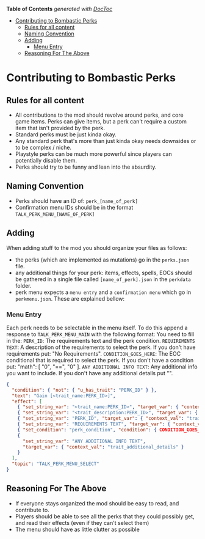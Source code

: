 <!-- START doctoc generated TOC please keep comment here to allow auto update -->
<!-- DON'T EDIT THIS SECTION, INSTEAD RE-RUN doctoc TO UPDATE -->
**Table of Contents**  *generated with [DocToc](https://github.com/thlorenz/doctoc)*

- [Contributing to Bombastic Perks](#contributing-to-bombastic-perks)
  - [Rules for all content](#rules-for-all-content)
  - [Naming Convention](#naming-convention)
  - [Adding](#adding)
    - [Menu Entry](#menu-entry)
  - [Reasoning For The Above](#reasoning-for-the-above)

<!-- END doctoc generated TOC please keep comment here to allow auto update -->

# Contributing to Bombastic Perks

## Rules for all content
* All contributions to the mod should revolve around perks, and core game items. Perks can give items, but a perk can't require a custom item that isn't provided by the perk.
* Standard perks must be just kinda okay.
* Any standard perk that's more than just kinda okay needs downsides or to be complex / niche.
* Playstyle perks can be much more powerful since players can potentially disable them.
* Perks should try to be funny and lean into the absurdity.

## Naming Convention
* Perks should have an ID of: `perk_[name_of_perk]`
* Confirmation menu IDs should be in the format `TALK_PERK_MENU_[NAME_OF_PERK]`

## Adding
When adding stuff to the mod you should organize your files as follows:
* the perks (which are implemented as mutations) go in the `perks.json` file.
* any additional things for your perk: items, effects, spells, EOCs should be gathered in a single file called `[name_of_perk].json` in the `perkdata` folder.
* perk menu expects a `menu entry` and a `confirmation menu` which go in `perkmenu.json`. These are explained bellow:

### Menu Entry
Each perk needs to be selectable in the menu itself. To do this append a response to `TALK_PERK_MENU_MAIN` with the following format:
You need to fill in the:
`PERK_ID`: The requirements text and the perk condition.
`REQUIREMENTS TEXT`: A description of the requirements to select the perk. If you don't have requirements put: "No Requirements".
`CONDITION_GOES_HERE`: The EOC conditional that is required to select the perk. If you don't have a condition put: "math": [ "0", "==", "0" ].
`ANY ADDITIONAL INFO TEXT`: Any additional info you want to include. If you don't have any additional details put "".
``` json 
{
  "condition": { "not": { "u_has_trait": "PERK_ID" } },
  "text": "Gain [<trait_name:PERK_ID>]",
  "effect": [
    { "set_string_var": "<trait_name:PERK_ID>", "target_var": { "context_val": "trait_name" } },
    { "set_string_var": "<trait_description:PERK_ID>", "target_var": { "context_val": "trait_description" } },
    { "set_string_var": "PERK_ID", "target_var": { "context_val": "trait_id" } },
    { "set_string_var": "REQUIREMENTS TEXT", "target_var": { "context_val": "trait_requirement_description" } },
    { "set_condition": "perk_condition", "condition": { CONDITION_GOES_HERE } },
    {
      "set_string_var": "ANY ADDITIONAL INFO TEXT",
      "target_var": { "context_val": "trait_additional_details" }
    }
  ],
  "topic": "TALK_PERK_MENU_SELECT"
}
```

## Reasoning For The Above
* If everyone stays organized the mod should be easy to read, and contribute to.
* Players should be able to see all the perks that they could possibly get, and read their effects (even if they can't select them)
* The menu should have as little clutter as possible
